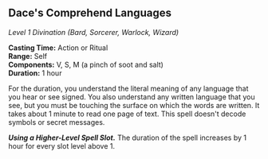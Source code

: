 ## Dace's Comprehend Languages
*Level 1 Divination (Bard, Sorcerer, Warlock, Wizard)*

**Casting Time:** Action or Ritual  
**Range:** Self  
**Components:** V, S, M (a pinch of soot and salt)  
**Duration:** 1 hour

For the duration, you understand the literal meaning of any language that you hear or see signed. You also understand any written language that you see, but you must be touching the surface on which the words are written. It takes about 1 minute to read one page of text. This spell doesn't decode symbols or secret messages.

***Using a Higher-Level Spell Slot.*** The duration of the spell increases by 1 hour for every slot level above 1.